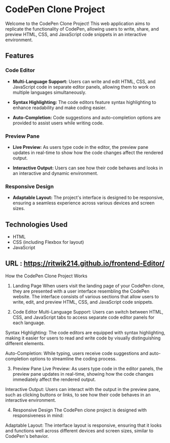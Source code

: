 # CodePen Clone Project

Welcome to the CodePen Clone Project! This web application aims to replicate the functionality of CodePen, allowing users to write, share, and preview HTML, CSS, and JavaScript code snippets in an interactive environment.

## Features

### Code Editor

- **Multi-Language Support:** Users can write and edit HTML, CSS, and JavaScript code in separate editor panels, allowing them to work on multiple languages simultaneously.

- **Syntax Highlighting:** The code editors feature syntax highlighting to enhance readability and make coding easier.

- **Auto-Completion:** Code suggestions and auto-completion options are provided to assist users while writing code.

### Preview Pane

- **Live Preview:** As users type code in the editor, the preview pane updates in real-time to show how the code changes affect the rendered output.

- **Interactive Output:** Users can see how their code behaves and looks in an interactive and dynamic environment.

### Responsive Design

- **Adaptable Layout:** The project's interface is designed to be responsive, ensuring a seamless experience across various devices and screen sizes.

## Technologies Used

- HTML
- CSS (including Flexbox for layout)
- JavaScript

## URL : https://ritwik214.github.io/frontend-Editor/

How the CodePen Clone Project Works
1. Landing Page
When users visit the landing page of your CodePen clone, they are presented with a user interface resembling the CodePen website. The interface consists of various sections that allow users to write, edit, and preview HTML, CSS, and JavaScript code snippets.

2. Code Editor
Multi-Language Support: Users can switch between HTML, CSS, and JavaScript tabs to access separate code editor panels for each language.

Syntax Highlighting: The code editors are equipped with syntax highlighting, making it easier for users to read and write code by visually distinguishing different elements.

Auto-Completion: While typing, users receive code suggestions and auto-completion options to streamline the coding process.

3. Preview Pane
Live Preview: As users type code in the editor panels, the preview pane updates in real-time, showing how the code changes immediately affect the rendered output.

Interactive Output: Users can interact with the output in the preview pane, such as clicking buttons or links, to see how their code behaves in an interactive environment.

4. Responsive Design
The CodePen clone project is designed with responsiveness in mind:

Adaptable Layout: The interface layout is responsive, ensuring that it looks and functions well across different devices and screen sizes, similar to CodePen's behavior.

